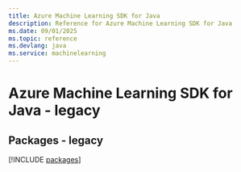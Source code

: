 ```yaml
---
title: Azure Machine Learning SDK for Java
description: Reference for Azure Machine Learning SDK for Java
ms.date: 09/01/2025
ms.topic: reference
ms.devlang: java
ms.service: machinelearning
---
```

# Azure Machine Learning SDK for Java - legacy
## Packages - legacy
[!INCLUDE [packages](machine-learning-index.md)]